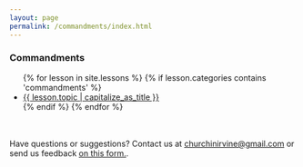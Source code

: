 ```yaml
---
layout: page
permalink: /commandments/index.html
---
```


### Commandments 
<ul>
{% for lesson in site.lessons %}
  {% if lesson.categories contains 'commandments' %}
   <li> <a href="{{ lesson.url }}">{{ lesson.topic | capitalize_as_title }}</a></li>
  {% endif %}
{% endfor %}
</ul>

<br /><br />
Have questions or suggestions? Contact us at [churchinirvine@gmail.com](mailto:churchinirvine@gmail.com) or send us feedback [on this form.](http://churchinirvine.org/Feedback.aspx).
